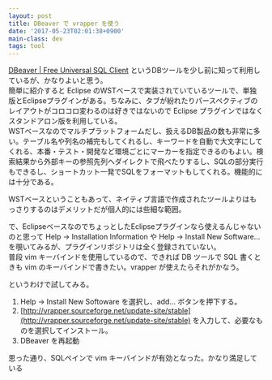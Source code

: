 ```yaml
---
layout: post
title: DBeaver で vrapper を使う
date: '2017-05-23T02:01:38+0900'
main-class: dev
tags: tool
---
```


[DBeaver \| Free Universal SQL Client](http://dbeaver.jkiss.org/) というDBツールを少し前に知って利用しているが、かなりよいと思う。  
簡単に紹介すると Eclipse のWSTベースで実装されていているツールで、単独版とEclipseプラグインがある。ちなみに、タブが紛れたりパースペクティブのレイアウトがコロコロ変わるのは好きではないので Eclipse プラグインではなくスタンドアロン版を利用している。  
WSTベースなのでマルチプラットフォームだし、扱えるDB製品の数も非常に多い。テーブル名や列名の補完もしてくれるし、キーワードを自動で大文字にしてくれる、本番・テスト・開発など環境ごとにマーカーを指定できるのもよい。検索結果から外部キーの参照先列へダイレクトで飛べたりするし、SQLの部分実行もできるし、ショートカット一発でSQLをフォーマットもしてくれる。機能的には十分である。

WSTベースということもあって、ネイティブ言語で作成されたツールよりはもっさりするのはデメリットだが個人的には些細な範囲。

で、EclipseベースなのでちょっとしたEclipseプラグインなら使えるんじゃないのと思って Help -> Installation Information や Help -> Install New Software... を覗いてみるが、プラグインリポジトリは全く登録されていない。  
普段 vim キーバインドを使用しているので、できれば DB ツールで SQL 書くときも vim のキーバインドで書きたい。vrapper が使えたらそれがかなう。  

というわけで試してみる。  

1. Help -> Install New Softoware を選択し、add... ボタンを押下する。  
2. [http://vrapper.sourceforge.net/update-site/stable](http://vrapper.sourceforge.net/update-site/stable) を入力して、必要なものを選択してインストール。
3. DBeaver を再起動

思った通り、SQLペインで vim キーバインドが有効となった。かなり満足している
